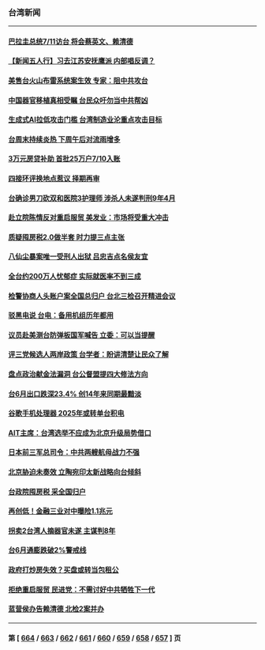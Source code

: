### 台湾新闻
---
#### [巴拉圭总统7/11访台 将会蔡英文、赖清德](../../pages/ncid1349361/n14031053.md) 
#### [【新闻五人行】习去江苏安抚鹰派 内部唱反调？](../../pages/ncid1349361/n14030865.md) 
#### [美售台火山布雷系统案生效 专家：阻中共攻台](../../pages/ncid1349361/n14030307.md) 
#### [中国器官移植真相受瞩 台民众吁勿当中共帮凶](../../pages/ncid1349361/n14030118.md) 
#### [生成式AI拉低攻击门槛 台湾制造业沦重点攻击目标](../../pages/ncid1349361/n14030350.md) 
#### [台周末持续炎热 下周午后对流雨增多](../../pages/ncid1349361/n14030351.md) 
#### [3万元房贷补助 首批25万户7/10入账](../../pages/ncid1349361/n14030362.md) 
#### [四接环评换地点惹议 择期再审](../../pages/ncid1349361/n14030336.md) 
#### [台确诊男刀砍双和医院3护理师 涉杀人未遂判刑9年4月](../../pages/ncid1349361/n14030360.md) 
#### [赴立院陈情反对重启服贸 美发业：市场将受重大冲击](../../pages/ncid1349361/n14030334.md) 
#### [质疑囤房税2.0做半套 时力提三点主张](../../pages/ncid1349361/n14030363.md) 
#### [八仙尘暴案唯一受刑人出狱 吕忠吉点名侯友宜](../../pages/ncid1349361/n14030339.md) 
#### [全台约200万人忧郁症 实际就医率不到三成](../../pages/ncid1349361/n14030365.md) 
#### [检警协商人头账户案全国总归户 台北三检召开精进会议](../../pages/ncid1349361/n14030341.md) 
#### [驳黑电说  台电：备用机组历年都用](../../pages/ncid1349361/n14030332.md) 
#### [议员赴美测台防弹板国军喊告 立委：可以当提醒](../../pages/ncid1349361/n14030331.md) 
#### [评三党候选人两岸政策 台学者：盼讲清楚让民众了解](../../pages/ncid1349361/n14030286.md) 
#### [盘点政治献金法漏洞 台公督盟提四大修法方向](../../pages/ncid1349361/n14030290.md) 
#### [台6月出口跌深23.4% 创14年来同期最黯淡](../../pages/ncid1349361/n14030288.md) 
#### [谷歌手机处理器 2025年或转单台积电](../../pages/ncid1349361/n14030297.md) 
#### [AIT主席：台湾选举不应成为北京升级局势借口](../../pages/ncid1349361/n14029884.md) 
#### [日本前三军总司令：中共两艘航母战力不强](../../pages/ncid1349361/n14028868.md) 
#### [北京胁迫未奏效 立陶宛印太新战略向台倾斜](../../pages/ncid1349361/n14029714.md) 
#### [台政院囤房税 采全国归户](../../pages/ncid1349361/n14029694.md) 
#### [再创低！金融三业对中曝险1.1兆元](../../pages/ncid1349361/n14029659.md) 
#### [拐卖2台湾人摘器官未遂 主谋判8年](../../pages/ncid1349361/n14029608.md) 
#### [台6月通膨跌破2%警戒线](../../pages/ncid1349361/n14029660.md) 
#### [政府打炒房失效？买盘或转当包租公](../../pages/ncid1349361/n14029662.md) 
#### [拒绝重启服贸 民进党：不需讨好中共牺牲下一代](../../pages/ncid1349361/n14029610.md) 
#### [蓝营侯办告赖清德 北检2案并办](../../pages/ncid1349361/n14029646.md) 

---
#### 第 [ [664](./664.md) / [663](./663.md) / [662](./662.md) / [661](./661.md) / [660](./660.md) / [659](./659.md) / [658](./658.md) / [657](./657.md) ] 页
